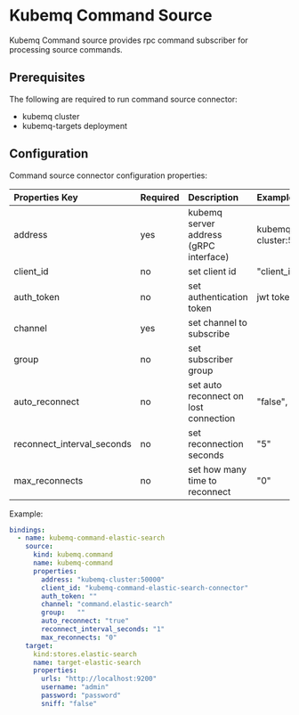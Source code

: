 # Kubemq Command Source

Kubemq Command source provides rpc command subscriber for processing source commands.

## Prerequisites
The following are required to run command source connector:

- kubemq cluster
- kubemq-targets deployment


## Configuration

Command source connector configuration properties:

| Properties Key             | Required | Description                                                           | Example         |
|:---------------------------|:---------|:----------------------------------------------------------------------|:----------------|
| address                    | yes      | kubemq server address (gRPC interface) | kubemq-cluster:50000 |
| client_id                  | no       | set client id                                                         | "client_id"     |
| auth_token                 | no       | set authentication token                                              | jwt token       |
| channel                    | yes      | set channel to subscribe                                              |                 |
| group                      | no       | set subscriber group                                                  |                 |
| auto_reconnect             | no       | set auto reconnect on lost connection                                 | "false", "true" |
| reconnect_interval_seconds | no       | set reconnection seconds                                              | "5"             |
| max_reconnects             | no       | set how many time to reconnect                                        | "0"             |

Example:

```yaml
bindings:
  - name: kubemq-command-elastic-search
    source:
      kind: kubemq.command
      name: kubemq-command
      properties:
        address: "kubemq-cluster:50000"
        client_id: "kubemq-command-elastic-search-connector"
        auth_token: ""
        channel: "command.elastic-search"
        group:   ""
        auto_reconnect: "true"
        reconnect_interval_seconds: "1"
        max_reconnects: "0"
    target:
      kind:stores.elastic-search
      name: target-elastic-search
      properties:
        urls: "http://localhost:9200"
        username: "admin"
        password: "password"
        sniff: "false"
```
